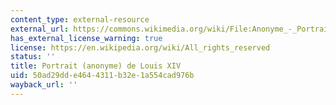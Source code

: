 ```yaml
---
content_type: external-resource
external_url: https://commons.wikimedia.org/wiki/File:Anonyme_-_Portrait_du_Dauphin_01.jpg
has_external_license_warning: true
license: https://en.wikipedia.org/wiki/All_rights_reserved
status: ''
title: Portrait (anonyme) de Louis XIV
uid: 50ad29dd-e464-4311-b32e-1a554cad976b
wayback_url: ''
---
```

